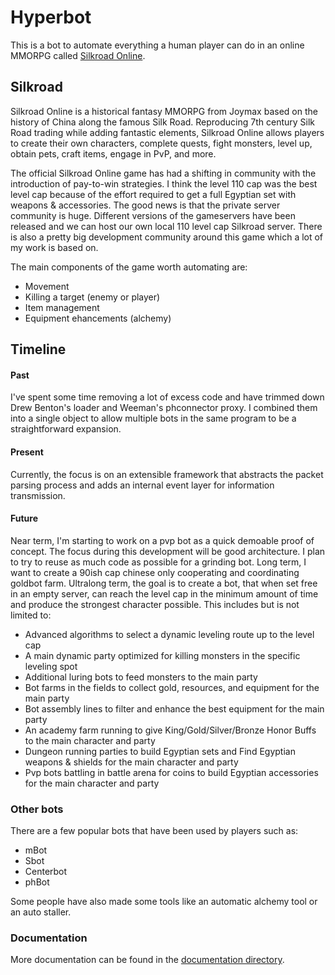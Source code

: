 # Hyperbot
This is a bot to automate everything a human player can do in an online MMORPG called [Silkroad Online](http://www.joymax.com/silkroad/).

## Silkroad
Silkroad Online is a historical fantasy MMORPG from Joymax based on the history of China along the famous Silk Road. Reproducing 7th century Silk Road trading while adding fantastic elements, Silkroad Online allows players to create their own characters, complete quests, fight monsters, level up, obtain pets, craft items, engage in PvP, and more.

The official Silkroad Online game has had a shifting in community with the introduction of pay-to-win strategies. I think the level 110 cap was the best level cap because of the effort required to get a full Egyptian set with weapons & accessories. The good news is that the private server community is huge. Different versions of the gameservers have been released and we can host our own local 110 level cap Silkroad server. There is also a pretty big development community around this game which a lot of my work is based on.

The main components of the game worth automating are:
- Movement
- Killing a target (enemy or player)
- Item management
- Equipment ehancements (alchemy)
  
## Timeline

#### Past
I've spent some time removing a lot of excess code and have trimmed down Drew Benton's loader and Weeman's phconnector proxy. I combined them into a single object to allow multiple bots in the same program to be a straightforward expansion.

#### Present
Currently, the focus is on an extensible framework that abstracts the packet parsing process and adds an internal event layer for information transmission.

#### Future
Near term, I'm starting to work on a pvp bot as a quick demoable proof of concept. The focus during this development will be good architecture. I plan to try to reuse as much code as possible for a grinding bot.
Long term, I want to create a 90ish cap chinese only cooperating and coordinating goldbot farm.
Ultralong term, the goal is to create a bot, that when set free in an empty server, can reach the level cap in the minimum amount of time and produce the strongest character possible. This includes but is not limited to:
- Advanced algorithms to select a dynamic leveling route up to the level cap
- A main dynamic party optimized for killing monsters in the specific leveling spot
- Additional luring bots to feed monsters to the main party
- Bot farms in the fields to collect gold, resources, and equipment for the main party
- Bot assembly lines to filter and enhance the best equipment for the main party
- An academy farm running to give King/Gold/Silver/Bronze Honor Buffs to the main character and party
- Dungeon running parties to build Egyptian sets and Find Egyptian weapons & shields for the main character and party
- Pvp bots battling in battle arena for coins to build Egyptian accessories for the main character and party

### Other bots
There are a few popular bots that have been used by players such as:
- mBot
- Sbot
- Centerbot
- phBot

Some people have also made some tools like an automatic alchemy tool or an auto staller.

### Documentation
More documentation can be found in the [documentation directory](documents).


